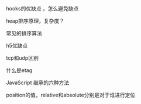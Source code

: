 hooks的优缺点 ，怎么避免缺点

heap排序原理，复杂度？

常见的排序算法

h5优缺点

tcp和udp区别

什么是etag

JavaScript 继承的六种方法

position的值，relative和absolute分别是对于谁进行定位

